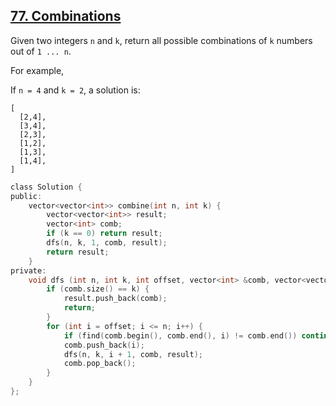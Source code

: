 ## [77. Combinations](https://leetcode.com/problems/combinations/#/description)

Given two integers `n` and `k`, return all possible combinations of `k` numbers out of `1 ... n`.

For example,

If `n = 4` and `k = 2`, a solution is:

```
[
  [2,4],
  [3,4],
  [2,3],
  [1,2],
  [1,3],
  [1,4],
]
```


```c
class Solution {
public:
    vector<vector<int>> combine(int n, int k) {
        vector<vector<int>> result;
        vector<int> comb;
        if (k == 0) return result;
        dfs(n, k, 1, comb, result);
        return result;
    }
private:
    void dfs (int n, int k, int offset, vector<int> &comb, vector<vector<int>> &result) {
        if (comb.size() == k) {
            result.push_back(comb);
            return;
        }
        for (int i = offset; i <= n; i++) {
            if (find(comb.begin(), comb.end(), i) != comb.end()) continue;
            comb.push_back(i);
            dfs(n, k, i + 1, comb, result);
            comb.pop_back();
        }
    }
};
```